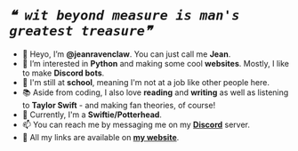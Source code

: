 # *`❝ wit beyond measure is man's greatest treasure❞`*

- 👋 Heyo, I’m **@jeanravenclaw**. You can just call me **Jean**.
- 👀 I’m interested in **Python** and making some cool **websites**. Mostly, I like to make **Discord bots**.
- 🏢 I'm still at **school**, meaning I'm not at a job like other people here.
- 📚 Aside from coding, I also love **reading** and **writing** as well as listening to **Taylor Swift** - and making fan theories, of course!
- 🔰 Currently, I'm a **Swiftie/Potterhead**.
- 📫 You can reach me by messaging me on my **[Discord](https://anotherrr.web.app/l/discord)** server.
- 🔗 All my links are available on **[my website](https://anotherrr.web.app/)**.

<!---
jeanenchanted/jeanenchanted is a ✨ special ✨ repository because its `README.md` (this file) appears on your GitHub profile.
You can click the Preview link to take a look at your changes.
--->

